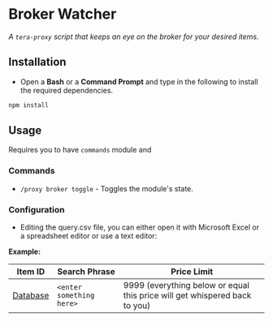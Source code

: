 # Broker Watcher
_A `tera-proxy` script that keeps an eye on the broker for your desired items._

## Installation
- Open a **Bash** or a **Command Prompt** and type in the following to install the required dependencies.
```sh
npm install
```

## Usage
Requires you to have `commands` module and

### Commands
- `/proxy broker toggle` - Toggles the module's state.

### Configuration
- Editing the query.csv file, you can either open it with Microsoft Excel or a spreadsheet editor or use a text editor:

**Example:**

Item ID | Search Phrase | Price Limit
---|---|---
[Database](teradatabase.net/en/item/) | `<enter something here>` | 9999 (everything below or equal this price will get whispered back to you)
